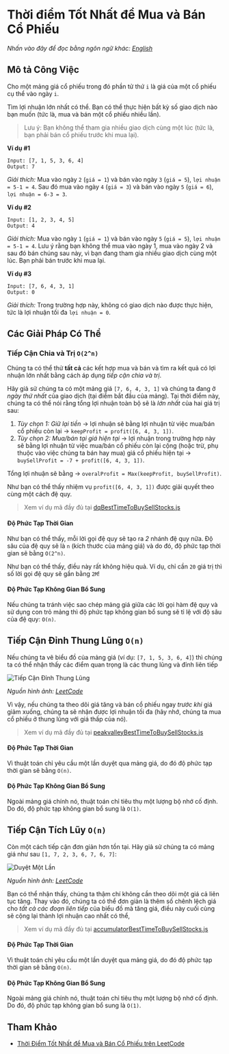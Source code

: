 # Thời điểm Tốt Nhất để Mua và Bán Cổ Phiếu

_Nhấn vào đây để đọc bằng ngôn ngữ khác:_
[_English_](README.en-EN.md)

## Mô tả Công Việc

Cho một mảng giá cổ phiếu trong đó phần tử thứ `i` là giá của một cổ phiếu cụ thể vào ngày `i`.

Tìm lợi nhuận lớn nhất có thể. Bạn có thể thực hiện bất kỳ số giao dịch nào bạn muốn (tức là, mua và bán một cổ phiếu nhiều lần).

> Lưu ý: Bạn không thể tham gia nhiều giao dịch cùng một lúc (tức là, bạn phải bán cổ phiếu trước khi mua lại).

**Ví dụ #1**

```
Input: [7, 1, 5, 3, 6, 4]
Output: 7
```

_Giải thích:_ Mua vào ngày `2` (`giá = 1`) và bán vào ngày `3` (`giá = 5`), `lợi nhuận = 5-1 = 4`. Sau đó mua vào ngày `4` (`giá = 3`) và bán vào ngày `5` (`giá = 6`), `lợi nhuận = 6-3 = 3`.

**Ví dụ #2**

```
Input: [1, 2, 3, 4, 5]
Output: 4
```

_Giải thích:_ Mua vào ngày `1` (`giá = 1`) và bán vào ngày `5` (`giá = 5`), `lợi nhuận = 5-1 = 4`. Lưu ý rằng bạn không thể mua vào ngày 1, mua vào ngày 2 và sau đó bán chúng sau này, vì bạn đang tham gia nhiều giao dịch cùng một lúc. Bạn phải bán trước khi mua lại.

**Ví dụ #3**

```
Input: [7, 6, 4, 3, 1]
Output: 0
```

_Giải thích:_ Trong trường hợp này, không có giao dịch nào được thực hiện, tức là lợi nhuận tối đa `lợi nhuận = 0`.

## Các Giải Pháp Có Thể

### Tiếp Cận Chia và Trị `O(2^n)`

Chúng ta có thể thử **tất cả** các kết hợp mua và bán và tìm ra kết quả có lợi nhuận lớn nhất bằng cách áp dụng _tiếp cận chia và trị_.

Hãy giả sử chúng ta có một mảng giá `[7, 6, 4, 3, 1]` và chúng ta đang ở _ngày thứ nhất_ của giao dịch (tại điểm bắt đầu của mảng). Tại thời điểm này, chúng ta có thể nói rằng tổng lợi nhuận toàn bộ sẽ là _lớn nhất_ của hai giá trị sau:

1. _Tùy chọn 1: Giữ lại tiền_ → lợi nhuận sẽ bằng lợi nhuận từ việc mua/bán cổ phiếu còn lại → `keepProfit = profit([6, 4, 3, 1])`.
2. _Tùy chọn 2: Mua/bán tại giá hiện tại_ → lợi nhuận trong trường hợp này sẽ bằng lợi nhuận từ việc mua/bán cổ phiếu còn lại cộng (hoặc trừ, phụ thuộc vào việc chúng ta bán hay mua) giá cổ phiếu hiện tại → `buySellProfit = -7 + profit([6, 4, 3, 1])`.

Tổng lợi nhuận sẽ bằng → `overalProfit = Max(keepProfit, buySellProfit)`.

Như bạn có thể thấy nhiệm vụ `profit([6, 4, 3, 1])` được giải quyết theo cùng một cách đệ quy.

> Xem ví dụ mã đầy đủ tại [dqBestTimeToBuySellStocks.js](dqBestTimeToBuySellStocks.js)

#### Độ Phức Tạp Thời Gian

Như bạn có thể thấy, mỗi lời gọi đệ quy sẽ tạo ra _2_ nhánh đệ quy nữa. Độ sâu của đệ quy sẽ là `n` (kích thước của mảng giá) và do đó, độ phức tạp thời gian sẽ bằng `O(2^n)`.

Như bạn có thể thấy, điều này rất không hiệu quả. Ví dụ, chỉ cần `20` giá trị thì số lời gọi đệ quy sẽ gần bằng `2M`!

#### Độ Phức Tạp Không Gian Bổ Sung

Nếu chúng ta tránh việc sao chép mảng giá giữa các lời gọi hàm đệ quy và sử dụng con trỏ mảng thì độ phức tạp không gian bổ sung sẽ tỉ lệ với độ sâu của đệ quy: `O(n)`.

## Tiếp Cận Đỉnh Thung Lũng `O(n)`

Nếu chúng ta vẽ biểu đồ của mảng giá (ví dụ: `[7, 1, 5, 3, 6, 4]`) thì chúng ta có thể nhận thấy các điểm quan trọng là các thung lũng và đỉnh liên tiếp

![Tiếp Cận Đỉnh Thung Lũng](https://leetcode.com/media/original_images/122_maxprofit_1.PNG)

_Nguồn hình ảnh: [LeetCode](https://leetcode.com/problems/best-time-to-buy-and-sell-stock-ii/solution/)_

Vì vậy, nếu chúng ta theo dõi giá tăng và bán cổ phiếu ngay _trước khi_ giá giảm xuống, chúng ta sẽ nhận được lợi nhuận tối đa (hãy nhớ, chúng ta mua cổ phiếu ở thung lũng với giá thấp của nó).

> Xem ví dụ mã đầy đủ tại [peakvalleyBestTimeToBuySellStocks.js](peakvalleyBestTimeToBuySellStocks.js)

#### Độ Phức Tạp Thời Gian

Vì thuật toán chỉ yêu cầu một lần duyệt qua mảng giá, do đó độ phức tạp thời gian sẽ bằng `O(n)`.

#### Độ Phức Tạp Không Gian Bổ Sung

Ngoài mảng giá chính nó, thuật toán chỉ tiêu thụ một lượng bộ nhớ cố định. Do đó, độ phức tạp không gian bổ sung là `O(1)`.

## Tiếp Cận Tích Lũy `O(n)`

Còn một cách tiếp cận đơn giản hơn tồn tại. Hãy giả sử chúng ta có mảng giá như sau `[1, 7, 2, 3, 6, 7, 6, 7]`:

![Duyệt Một Lần](https://leetcode.com/media/original_images/122_maxprofit_2.PNG)

_Nguồn hình ảnh: [LeetCode](https://leetcode.com/problems/best-time-to-buy-and-sell-stock-ii/solution/)_

Bạn có thể nhận thấy, chúng ta thậm chí không cần theo dõi một giá cả liên tục tăng. Thay vào đó, chúng ta có thể đơn giản là thêm số chênh lệch giá cho _tất cả các đoạn liên tiếp_ của biểu đồ mà tăng giá, điều này cuối cùng sẽ cộng lại thành lợi nhuận cao nhất có thể,

> Xem ví dụ mã đầy đủ tại [accumulatorBestTimeToBuySellStocks.js](accumulatorBestTimeToBuySellStocks.js)

#### Độ Phức Tạp Thời Gian

Vì thuật toán chỉ yêu cầu một lần duyệt qua mảng giá, do đó độ phức tạp thời gian sẽ bằng `O(n)`.

#### Độ Phức Tạp Không Gian Bổ Sung

Ngoài mảng giá chính nó, thuật toán chỉ tiêu thụ một lượng bộ nhớ cố định. Do đó, độ phức tạp không gian bổ sung là `O(1)`.

## Tham Khảo

- [Thời Điểm Tốt Nhất để Mua và Bán Cổ Phiếu trên LeetCode](https://leetcode.com/problems/best-time-to-buy-and-sell-stock-ii/)
